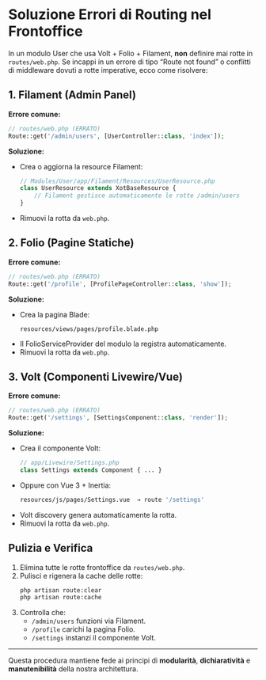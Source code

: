 # Soluzione Errori di Routing nel Frontoffice

In un modulo User che usa Volt + Folio + Filament, **non** definire mai rotte in `routes/web.php`. Se incappi in un errore di tipo “Route not found” o conflitti di middleware dovuti a rotte imperative, ecco come risolvere:

## 1. Filament (Admin Panel)
**Errore comune:**
```php
// routes/web.php (ERRATO)
Route::get('/admin/users', [UserController::class, 'index']);
```
**Soluzione:**
- Crea o aggiorna la resource Filament:
  ```php
  // Modules/User/app/Filament/Resources/UserResource.php
  class UserResource extends XotBaseResource {
      // Filament gestisce automaticamente le rotte /admin/users
  }
  ```
- Rimuovi la rotta da `web.php`.

## 2. Folio (Pagine Statiche)
**Errore comune:**
```php
// routes/web.php (ERRATO)
Route::get('/profile', [ProfilePageController::class, 'show']);
```
**Soluzione:**
- Crea la pagina Blade:
  ```
  resources/views/pages/profile.blade.php
  ```
- Il FolioServiceProvider del modulo la registra automaticamente.
- Rimuovi la rotta da `web.php`.

## 3. Volt (Componenti Livewire/Vue)
**Errore comune:**
```php
// routes/web.php (ERRATO)
Route::get('/settings', [SettingsComponent::class, 'render']);
```
**Soluzione:**
- Crea il componente Volt:
  ```php
  // app/Livewire/Settings.php
  class Settings extends Component { ... }
  ```
- Oppure con Vue 3 + Inertia:
  ```bash
  resources/js/pages/Settings.vue  → route '/settings'
  ```
- Volt discovery genera automaticamente la rotta.
- Rimuovi la rotta da `web.php`.

## Pulizia e Verifica
1. Elimina tutte le rotte frontoffice da `routes/web.php`.
2. Pulisci e rigenera la cache delle rotte:
   ```bash
   php artisan route:clear
   php artisan route:cache
   ```
3. Controlla che:
   - `/admin/users` funzioni via Filament.
   - `/profile` carichi la pagina Folio.
   - `/settings` instanzi il componente Volt.

---
Questa procedura mantiene fede ai principi di **modularità**, **dichiaratività** e **manutenibilità** della nostra architettura.
